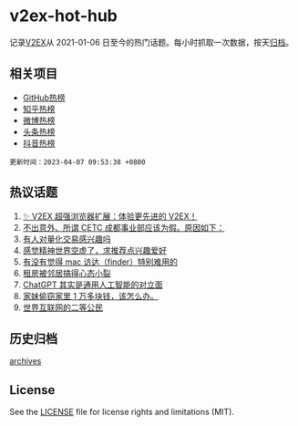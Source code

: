 # v2ex-hot-hub

 记录[V2EX](https://www.v2ex.com/)从 2021-01-06 日至今的热门话题。每小时抓取一次数据，按天[归档](archives)。
 
 ## 相关项目

- [GitHub热榜](https://github.com/snaildev/github-hot-hub)
- [知乎热榜](https://github.com/snaildev/zhihu-hot-hub)
- [微博热榜](https://github.com/snaildev/weibo-hot-hub)
- [头条热榜](https://github.com/snaildev/toutiao-hot-hub)
- [抖音热榜](https://github.com/snaildev/douyin-hot-hub)


 `更新时间：2023-04-07 09:53:38 +0800`

## 热议话题

1. [✨ V2EX 超强浏览器扩展：体验更先进的 V2EX！](https://www.v2ex.com/t/930155)
1. [不出意外、所谓 CETC 成都事业部应该为假。原因如下：](https://www.v2ex.com/t/930215)
1. [有人对量化交易感兴趣吗](https://www.v2ex.com/t/930302)
1. [感觉精神世界空虚了，求推荐点兴趣爱好](https://www.v2ex.com/t/930191)
1. [有没有觉得 mac 访达（finder）特别难用的](https://www.v2ex.com/t/930250)
1. [租房被邻居搞得心态小裂](https://www.v2ex.com/t/930348)
1. [ChatGPT 其实是通用人工智能的对立面](https://www.v2ex.com/t/930154)
1. [家妹偷窃家里 1 万多块钱，该怎么办。](https://www.v2ex.com/t/930413)
1. [世界互联网的二等公民](https://www.v2ex.com/t/930410)

## 历史归档

[archives](archives)

## License

See the [LICENSE](LICENSE) file for license rights and limitations (MIT).
